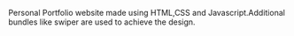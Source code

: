 Personal Portfolio website made using HTML,CSS and Javascript.Additional bundles like swiper are used to achieve the design.
